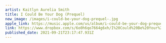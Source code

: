 ```yaml
---
artist: Kaitlyn Aurelia Smith
title: I Could Be Your Dog (Prequel)
new_image: /images/i-could-be-your-dog-prequel-.jpg
apple_link: https://music.apple.com/us/album/i-could-be-your-dog-prequel/1577393261
link: https://www.dropbox.com/s/6o0h6qo7664g6xh/I%20Could%20Be%20Your%20Dog%20%28Prequel%29.zip?dl=1
published_date: 2021-09-21T23:17:47.931Z
---
```

